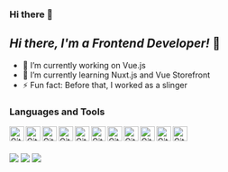 ### Hi there 👋

<!--
- 🔭 I’m currently working on ...
- 🌱 I’m currently learning ...
- 👯 I’m looking to collaborate on ...
- 🤔 I’m looking for help with ...
- 💬 Ask me about ...
- 📫 How to reach me: ...
- 😄 Pronouns: ...
- ⚡ Fun fact: ...
-->

## ___Hi there, I'm a Frontend Developer!___ 👋

- 🔭 I’m currently working on Vue.js
- 🌱 I’m currently learning Nuxt.js and Vue Storefront
- ⚡ Fun fact: Before that, I worked as a slinger

### Languages and Tools

<img align="left" alt="GitHub" width="26px" src="https://www.svgrepo.com/show/391458/github.svg" />
<img align="left" alt="GitHub" width="26px" src="https://www.svgrepo.com/show/452228/html-5.svg" />
<img align="left" alt="GitHub" width="26px" src="https://www.svgrepo.com/show/374012/pug.svg" />
<img align="left" alt="GitHub" width="26px" src="https://www.svgrepo.com/show/373535/css.svg" />
<img align="left" alt="GitHub" width="26px" src="https://www.svgrepo.com/show/374061/sass.svg" />
<img align="left" alt="GitHub" width="26px" src="https://www.svgrepo.com/show/373588/eslint2.svg" />
<img align="left" alt="GitHub" width="26px" src="https://www.svgrepo.com/show/373460/babel2.svg" />
<img align="left" alt="GitHub" width="26px" src="https://www.svgrepo.com/show/303206/javascript-logo.svg" />
<img align="left" alt="GitHub" width="26px" src="https://www.svgrepo.com/show/452130/vue.svg" />
<img align="left" alt="GitHub" width="26px" src="https://www.svgrepo.com/show/354552/webpack.svg" />
<img align="left" alt="GitHub" width="26px" src="https://www.svgrepo.com/show/353845/gulp.svg" />

<br />
<br />

![](https://github-profile-summary-cards.vercel.app/api/cards/profile-details?username=mrPlotnik&theme=solarized_dark)
![](https://github-profile-summary-cards.vercel.app/api/cards/most-commit-language?username=mrPlotnik&theme=solarized_dark)
![](https://github-profile-summary-cards.vercel.app/api/cards/repos-per-language?username=mrPlotnik&theme=solarized_dark)
